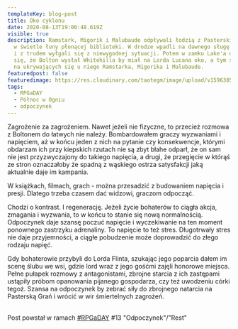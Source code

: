 ```yaml
---
templateKey: blog-post
title: Oko cyklonu
date: 2020-08-13T19:00:48.619Z
visible: true
description: Ramstark, Migorik i Malubaude odpływali łodzią z Pasterskiej Grani
  w świetle łuny płonącej biblioteki. W drodze wpadli na dawnego sługę Ramstarka
  i z trudem wyłgali się z niewygodnej sytuacji. Potem w zamku Lake'a okazało
  się, że Bolton wysłał Whitehilla by miał na Lorda Lucana oko, a tym samym też
  na ukrywających się u niego Ramstarka, Migorika i Malubaude.
featuredpost: false
featuredimage: https://res.cloudinary.com/taotegm/image/upload/v1596385702/taotegm/rpg_lfwb37.jpg
tags:
  - RPGaDAY
  - Północ w Ogniu
  - odpoczynek
---
```

Zagrożenie za zagrożeniem. Nawet jeżeli nie fizyczne, to przecież rozmowa z Boltonem do łatwych nie należy. Bombardowałem graczy wyzwaniami i napięciem, aż w końcu jeden z nich na pytanie czy konsekwencje, którymi obdarzam ich przy kiepskich rzutach nie są zbyt błahe odparł, że on sam nie jest przyzwyczajony do takiego napięcia, a drugi, że przegięcie w którąś ze stron oznaczałoby że spadną z wąskiego ostrza satysfakcji jaką aktualnie daje im kampania.

W książkach, filmach, grach - można przesadzić z budowaniem napięcia i presji. Dlatego trzeba czasem dać widzowi, graczom odpocząć.

Chodzi o kontrast. I regenerację. Jeżeli życie bohaterów to ciągła akcja, zmagania i wyzwania, to w końcu to stanie się nową normalnością. Odpoczynek daje szansę poczuć napięcie i wyczekiwanie na ten moment ponownego zastrzyku adrenaliny. To napięcie to też stres. Długotrwały stres nie daje przyjemności, a ciągłe pobudzenie może doprowadzić do złego rodzaju napięć.

Gdy bohaterowie przybyli do Lorda Flinta, szukając jego poparcia dałem im scenę ślubu we wsi, gdzie lord wraz z jego gośćmi zajęli honorowe miejsca. Pełne pułapek rozmowy z antagonistami, zbrojne starcia z ich zastępami ustąpiły próbom opanowania pijanego gospodarza, czy też uwodzeniu córki tegoż. Szansa na odpoczynek by zebrać siły do zbrojnego natarcia na Pasterską Grań i wrócić w wir śmiertelnych zagrożeń.

\
Post powstał w ramach [\#RPGaDAY](https://www.autocratik.com/2020/06/announcing-rpgaday2020.html) #13 "Odpoczynek"/"Rest"